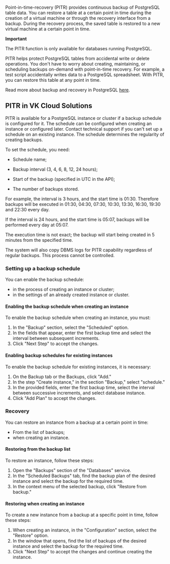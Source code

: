 Point-in-time-recovery (PITR) provides continuous backup of PostgreSQL table data. You can restore a table at a certain point in time during the creation of a virtual machine or through the recovery interface from a backup. During the recovery process, the saved table is restored to a new virtual machine at a certain point in time.

**Important**

The PITR function is only available for databases running PostgreSQL.

PITR helps protect PostgreSQL tables from accidental write or delete operations. You don't have to worry about creating, maintaining, or scheduling backups on-demand with point-in-time recovery. For example, a test script accidentally writes data to a PostgreSQL spreadsheet. With PITR, you can restore this table at any point in time.

Read more about backup and recovery in PostgreSQL [here](https://postgrespro.ru/docs/postgresql/9.6/continuous-archiving ).

PITR in VK Cloud Solutions
-------------------------

PITR is available for a PostgreSQL instance or cluster if a backup schedule is configured for it. The schedule can be configured when creating an instance or configured later. Contact technical support if you can't set up a schedule on an existing instance. The schedule determines the regularity of creating backups.

To set the schedule, you need:

* Schedule name;
    
* Backup interval (3, 4, 6, 8, 12, 24 hours);
    
* Start of the backup (specified in UTC in the API);
    
* The number of backups stored.
    

For example, the interval is 3 hours, and the start time is 01:30. Therefore backups will be executed in 01:30, 04:30, 07:30, 10:30, 13:30, 16:30, 19:30 and 22:30 every day.

If the interval is 24 hours, and the start time is 05:07, backups will be performed every day at 05:07.

The execution time is not exact; the backup will start being created in 5 minutes from the specified time.

The system will also copy DBMS logs for PITR capability regardless of regular backups. This process cannot be controlled.

### Setting up a backup schedule

You can enable the backup schedule:

* in the process of creating an instance or cluster;
* in the settings of an already created instance or cluster.

#### Enabling the backup schedule when creating an instance

To enable the backup schedule when creating an instance, you must:

1. In the "Backup" section, select the "Scheduled" option.
2. In the fields that appear, enter the first backup time and select the interval between subsequent increments.
3. Click "Next Step" to accept the changes.

#### Enabling backup schedules for existing instances

To enable the backup schedule for existing instances, it is necessary:

1. On the Backup tab or the Backups, click "Add." 
2. In the step "Create instance," in the section "Backup," select "schedule." 
3. In the provided fields, enter the first backup time, select the interval between successive increments, and select database instance.
4. Click "Add Plan" to accept the changes.

### Recovery

You can restore an instance from a backup at a certain point in time:

* From the list of backups;
* when creating an instance.

#### Restoring from the backup list

To restore an instance, follow these steps:

1. Open the "Backups" section of the "Databases" service.
2. In the "Scheduled Backups" tab, find the backup plan of the desired instance and select the backup for the required time.
3. In the context menu of the selected backup, click "Restore from backup."

#### Restoring when creating an instance

To create a new instance from a backup at a specific point in time, follow these steps:

1. When creating an instance, in the "Configuration" section, select the "Restore" option.
2. In the window that opens, find the list of backups of the desired instance and select the backup for the required time.
3. Click "Next Step" to accept the changes and continue creating the instance.